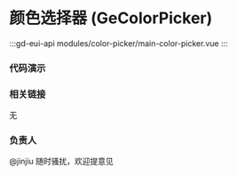 # 颜色选择器 (GeColorPicker)

:::gd-eui-api modules/color-picker/main-color-picker.vue
:::

### 代码演示

<code-box name="demo-color-picker-1"></code-box>

<code-box name="demo-color-picker-2"></code-box>

<code-box name="demo-color-picker-3"></code-box>

### 相关链接

无

### 负责人

@jinjiu 随时骚扰，欢迎提意见
